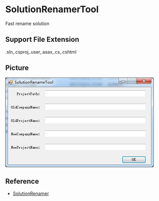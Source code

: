 # SolutionRenamerTool
Fast rename solution

## Support File Extension

.sln,.csproj,.user,.asax,.cs,.cshtml

## Picture

![Picture](pic.jpg)

## Reference

- [SolutionRenamer](https://github.com/stulzq/SolutionRenamer)
